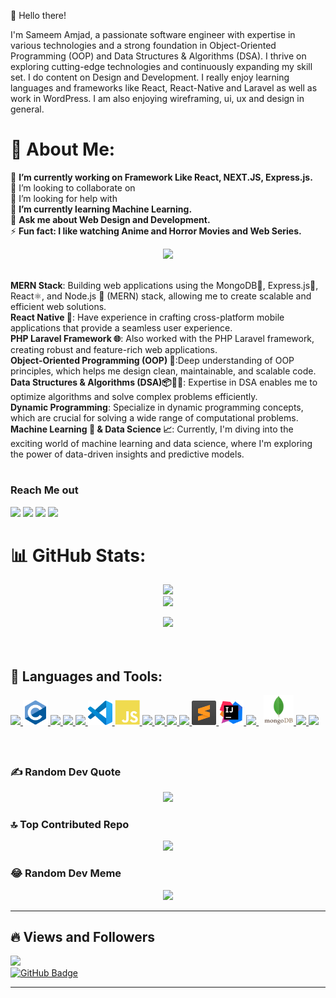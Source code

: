 👋 Hello there!

I'm Sameem Amjad, a passionate software engineer with expertise in various technologies and a strong foundation in Object-Oriented Programming (OOP) and Data Structures & Algorithms (DSA). I thrive on exploring cutting-edge technologies and continuously expanding my skill set. I do content on Design and Development. I really enjoy learning languages and frameworks like React, React-Native and Laravel as well as work in WordPress. I am also enjoying wireframing, ui, ux and design in general.
# 💫 About Me:
🔭 **I’m currently working on Framework Like React, NEXT.JS, Express.js.**<br/>
👯 I’m looking to collaborate on <br/>
🤝 I’m looking for help with <br/>
🌱 **I’m currently learning Machine Learning.** <br/>
💬 **Ask me about Web Design and Development.** <br/>
⚡ **Fun fact: I like watching Anime and Horror Movies and Web Series.**<br/>

<div align="center">
   <img src="https://github.com/SameemAmjad/SameemAmjad/assets/147207393/5ae745b5-b055-4a50-b89b-43060ee1dbfa" />
</div>
                                   


<br>**MERN Stack**: Building web applications using the MongoDB🍃, Express.js🚄, React⚛️, and Node.js 🚀 (MERN) stack, allowing me to create scalable and efficient web solutions.<br>**React Native 📱**: Have experience in crafting cross-platform mobile applications that provide a seamless user experience.<br>**PHP Laravel Framework 🌐**: Also worked with the PHP Laravel framework, creating robust and feature-rich web applications.<br>**Object-Oriented Programming (OOP) 🔵**:Deep understanding of OOP principles, which helps me design clean, maintainable, and scalable code.<br>**Data Structures & Algorithms (DSA)📦🧱🧮**: Expertise in DSA enables me to optimize algorithms and solve complex problems efficiently.<br>**Dynamic Programming**: Specialize in dynamic programming concepts, which are crucial for solving a wide range of computational problems.<br>**Machine Learning 🤖 & Data Science 📈**: Currently, I'm diving into the exciting world of machine learning and data science, where I'm exploring the power of data-driven insights and predictive models.

#
### Reach Me out

<p align="left">

<a href = "www.linkedin.com/in/sameem-amjad-336bb428b"><img src="https://img.icons8.com/fluent/48/000000/linkedin.png"/></a>
<a href = "https://mobile.twitter.com/SameemAmjad"><img src="https://img.icons8.com/fluent/48/000000/twitter.png"/></a>
<a href = "https://www.facebook.com/profile.php?id=100060922623757"><img src="https://img.icons8.com/color/48/000000/facebook-new.png"/></a>
<a href = "https://www.instagram.com/amjadsameem/"><img src="https://img.icons8.com/fluent/48/000000/instagram-new.png"/></a>
</p>

<!--Github Stats!-->
# 📊 GitHub Stats:

<div align="center" >

![](https://github-readme-stats.vercel.app/api?username=Sameem-Amjad&theme=jolly&hide_border=true&include_all_commits=true&count_private=true)<br/>
![](https://github-readme-streak-stats.herokuapp.com/?user=Sameem-Amjad&theme=jolly&hide_border=true)<br/>

 <img height="150em" src="https://github-readme-stats.vercel.app/api/top-langs/?username=Sameem-Amjad&layout=compact&langs_count=7&theme=jolly"/> 
 
</div>

<br/>
<br/>
  
  <!--Used Languages and tools!-->
## 🚀 Languages and Tools:

<p align="left"> 
    <a href="https://www.java.com" target="_blank"> <img src="https://img.icons8.com/color/48/000000/java-coffee-cup-logo.png"/> </a>
  <a href="https://isocpp.org/" target="_blank"><img align="" alt="c++" height="40" width="40" src="https://raw.githubusercontent.com/devicons/devicon/master/icons/c/c-original.svg" />
    <a href="https://www.python.org" target="_blank"> <img src="https://img.icons8.com/color/48/000000/python.png"/> </a> 
    <a href="https://www.w3.org/html/" target="_blank"> <img src="https://img.icons8.com/color/48/000000/html-5.png"/> </a> 
    <a href="https://www.w3schools.com/css/" target="_blank"> <img src="https://img.icons8.com/color/48/000000/css3.png"/> </a>
    <a href="https://code.visualstudio.com/" target="_blank"><img align="" alt="Visual Studio Code" width="39" src="https://raw.githubusercontent.com/github/explore/80688e429a7d4ef2fca1e82350fe8e3517d3494d/topics/visual-studio-code/visual-studio-code.png" />
  <a href="https://www.javascript.com/" target="_blank"><img align="" alt="javascript" height="40" width="40" src="https://raw.githubusercontent.com/devicons/devicon/master/icons/javascript/javascript-plain.svg" />
    <a href="https://getbootstrap.com" target="_blank"> <img src="https://img.icons8.com/color/48/000000/bootstrap.png"/> </a> 
    <a href="https://reactjs.org/" target="_blank"> <img src="https://img.icons8.com/color/48/000000/react-native.png"/> </a>
    <a href="https://spring.io/projects/spring-boot" target="_blank"> <img src="https://img.icons8.com/color/48/000000/spring-logo.png"/> </a> 
    <a href="https://developer.mozilla.org/en-US/docs/Web/JavaScript" target="_blank"> <img src="https://img.icons8.com/color/48/000000/javascript.png"/> </a> 
  <a href="https://www.sublimetext.com/" target="_blank"><img align="" alt="Sublime-Text" width="39px" src="https://raw.githubusercontent.com/github/explore/80688e429a7d4ef2fca1e82350fe8e3517d3494d/topics/sublime-text/sublime-text.png" />
  <a href="https://www.jetbrains.com/idea/" target="_blank"><img align="" alt="intellij" height="40" width="40" src="https://raw.githubusercontent.com/devicons/devicon/master/icons/intellij/intellij-original.svg" />
    <a style="padding-right:8px;" href="https://nodejs.org" target="_blank"> <img src="https://img.icons8.com/color/48/000000/nodejs.png"/> </a> 
    <a href="https://www.mongodb.com/" target="_blank"> <img src="https://raw.githubusercontent.com/devicons/devicon/master/icons/mongodb/mongodb-original-wordmark.svg" alt="mongodb" width="48" height="48"/> </a> 
    <a href="https://firebase.google.com/" target="_blank"> <img src="https://img.icons8.com/color/48/000000/firebase.png"/> </a> 
    <a href="https://git-scm.com/" target="_blank"> <img src="https://img.icons8.com/color/48/000000/git.png"/> </a> 
</p>

<br/>
    
##
### ✍️ Random Dev Quote

<div align="center">
   <img src="https://quotes-github-readme.vercel.app/api?type=horizontal&theme=tokyonight"/>
</div>

### 🔝 Top Contributed Repo

<div align="center"><img src="https://github-contributor-stats.vercel.app/api?username=Sameem-Amjad&limit=5&theme=jolly&combine_all_yearly_contributions=true"/></div>


### 😂 Random Dev Meme

<div align="center"><img src='https://randommeme-five.vercel.app/' style="height: 400px;"/></div>

---
<!--Profile view counter added -->
## 🔥 Views and Followers
[![](https://visitcount.itsvg.in/api?id=Sameem-Amjad&icon=6&color=6)](https://visitcount.itsvg.in)
<br/>
<a href="https://github.com/Sameem-Amjad?tab=followers"><img src="https://img.shields.io/github/followers/Sameem-Amjad?label=Followers&style=social" alt="GitHub Badge"></a>


---


<!-- Proudly created with GPRM ( https://gprm.itsvg.in ) -->
